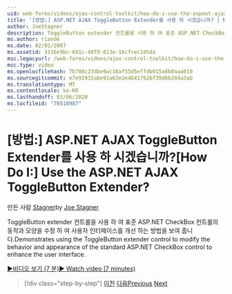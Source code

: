 ```yaml
---
uid: web-forms/videos/ajax-control-toolkit/how-do-i-use-the-aspnet-ajax-togglebutton-extender
title: '[방법:] ASP.NET AJAX ToggleButton Extender를 사용 하 시겠습니까? | Microsoft Docs'
author: JoeStagner
description: ToggleButton extender 컨트롤을 사용 하 여 표준 ASP.NET CheckBox 컨트롤의 동작과 모양을 수정 하는 방법을 보여 줍니다.
ms.author: riande
ms.date: 02/01/2007
ms.assetid: 3116e9bc-681c-48f9-813e-1bcfcec145da
msc.legacyurl: /web-forms/videos/ajax-control-toolkit/how-do-i-use-the-aspnet-ajax-togglebutton-extender
msc.type: video
ms.openlocfilehash: 7b708c23dbe9ac16af55d5effdb015a8b0aaa010
ms.sourcegitcommit: e7e91932a6e91a63e2e46417626f39d6b244a3ab
ms.translationtype: MT
ms.contentlocale: ko-KR
ms.lasthandoff: 03/06/2020
ms.locfileid: "78518987"
---
```

# <a name="how-do-i-use-the-aspnet-ajax-togglebutton-extender"></a><span data-ttu-id="a3479-104">[방법:] ASP.NET AJAX ToggleButton Extender를 사용 하 시겠습니까?</span><span class="sxs-lookup"><span data-stu-id="a3479-104">[How Do I:] Use the ASP.NET AJAX ToggleButton Extender?</span></span>

<span data-ttu-id="a3479-105">만든 사람 [Stagner](https://github.com/JoeStagner)</span><span class="sxs-lookup"><span data-stu-id="a3479-105">by [Joe Stagner](https://github.com/JoeStagner)</span></span>

<span data-ttu-id="a3479-106">ToggleButton extender 컨트롤을 사용 하 여 표준 ASP.NET CheckBox 컨트롤의 동작과 모양을 수정 하 여 사용자 인터페이스를 개선 하는 방법을 보여 줍니다.</span><span class="sxs-lookup"><span data-stu-id="a3479-106">Demonstrates using the ToggleButton extender control to modify the behavior and appearance of the standard ASP.NET CheckBox control to enhance the user interface.</span></span>

[<span data-ttu-id="a3479-107">&#9654;비디오 보기 (7 분)</span><span class="sxs-lookup"><span data-stu-id="a3479-107">&#9654; Watch video (7 minutes)</span></span>](https://channel9.msdn.com/Blogs/ASP-NET-Site-Videos/how-do-i-use-the-aspnet-ajax-togglebutton-extender)

> [!div class="step-by-step"]
> <span data-ttu-id="a3479-108">[이전](how-do-i-use-the-aspnet-ajax-hovermenu-extender.md)
> [다음](how-do-i-use-the-aspnet-ajax-dropshadow-extender.md)</span><span class="sxs-lookup"><span data-stu-id="a3479-108">[Previous](how-do-i-use-the-aspnet-ajax-hovermenu-extender.md)
[Next](how-do-i-use-the-aspnet-ajax-dropshadow-extender.md)</span></span>
